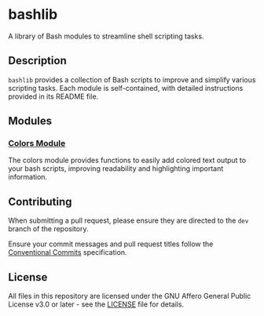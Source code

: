# bashlib

A library of Bash modules to streamline shell scripting tasks.

## Description

`bashlib` provides a collection of Bash scripts to improve and simplify various
scripting tasks. Each module is self-contained, with detailed instructions
provided in its README file.

## Modules

### [Colors Module](lib/colors)

The colors module provides functions to easily add colored text output to your
bash scripts, improving readability and highlighting important information.

## Contributing

When submitting a pull request, please ensure they are directed to the `dev`
branch of the repository.

Ensure your commit messages and pull request titles follow the
[Conventional Commits] specification.

## License

All files in this repository are licensed under the GNU Affero General Public
License v3.0 or later - see the [LICENSE] file for details.


<!-- links -->
[Conventional Commits]: https://conventionalcommits.org
[LICENSE]: LICENSE
